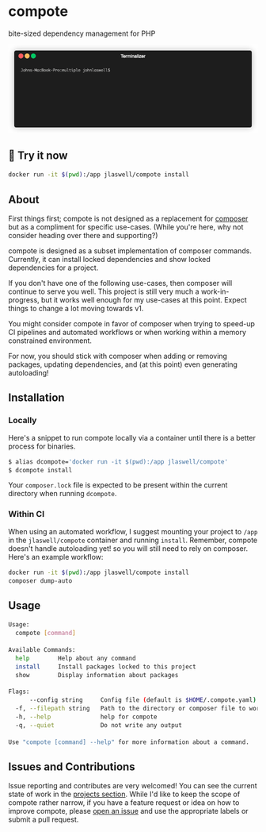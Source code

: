 # compote
bite-sized dependency management for PHP

![install demo](assets/install.gif)

## 🚀 Try it now

```sh
docker run -it $(pwd):/app jlaswell/compote install
```

## About
First things first; compote is not designed as a replacement for [composer](https://github.com/composer/composer)
but as a compliment for specific use-cases. (While you're here, why not consider heading over there and supporting?)

compote is designed as a subset implementation of composer commands. Currently, it can install locked dependencies and show locked dependencies for a project.

If you don't have one of the following use-cases, then composer will continue to serve you well. This project is still very much a work-in-progress, but it works well enough for my use-cases at this point. Expect things to change a lot moving towards v1.

You might consider compote in favor of composer when trying to speed-up CI pipelines and automated workflows or when working within a memory constrained environment.

For now, you should stick with composer when adding or removing packages, updating dependencies, and (at this point) even generating autoloading!

## Installation

### Locally

Here's a snippet to run compote locally via a container until there is a better process for binaries.
```sh
$ alias dcompote='docker run -it $(pwd):/app jlaswell/compote'
$ dcompote install
```
Your `composer.lock` file is expected to be present within the current directory when running `dcompote`.

### Within CI

When using an automated workflow, I suggest mounting your project to `/app` in the `jlaswell/compote` container and running `install`. Remember, compote doesn't handle autoloading yet! so you will still need to rely on composer. Here's an example workflow:

```sh
docker run -it $(pwd):/app jlaswell/compote install
composer dump-auto
```

## Usage
```sh
Usage:
  compote [command]

Available Commands:
  help        Help about any command
  install     Install packages locked to this project
  show        Display information about packages

Flags:
      --config string     Config file (default is $HOME/.compote.yaml)
  -f, --filepath string   Path to the directory or composer file to work from (default ".")
  -h, --help              help for compote
  -q, --quiet             Do not write any output

Use "compote [command] --help" for more information about a command.
```

## Issues and Contributions

Issue reporting and contributes are very welcomed! You can see the current state of work in the [projects section](https://github.com/jlaswell/compote/projects). While I'd like to keep the scope of compote rather narrow, if you have a feature request or idea on how to improve compote, please [open an issue](https://github.com/jlaswell/compote/issues/new/choose) and use the appropriate labels or submit a pull request.
